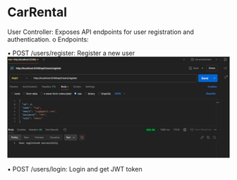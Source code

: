 ﻿# CarRental

User Controller: Exposes API endpoints for user registration and authentication.
o Endpoints:

▪ POST /users/register: Register a new user
![Screenshot](images/userreg.png)


▪ POST /users/login: Login and get JWT token

